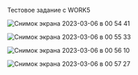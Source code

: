 Тестовое задание с WORK5


![Снимок экрана 2023-03-06 в 00 54 41](https://user-images.githubusercontent.com/3063150/222988264-d99f1312-8d9a-437f-9b15-42fd69237f44.png)

![Снимок экрана 2023-03-06 в 00 55 33](https://user-images.githubusercontent.com/3063150/222988282-90c9a976-64d8-4ddd-b822-7a7702b459b0.png)

![Снимок экрана 2023-03-06 в 00 56 10](https://user-images.githubusercontent.com/3063150/222988290-edc717c2-50fb-48b1-a093-c548163d035e.png)

![Снимок экрана 2023-03-06 в 00 57 27](https://user-images.githubusercontent.com/3063150/222988292-d47c0c55-9f38-452a-94ad-60c6d4ad91bd.png)
